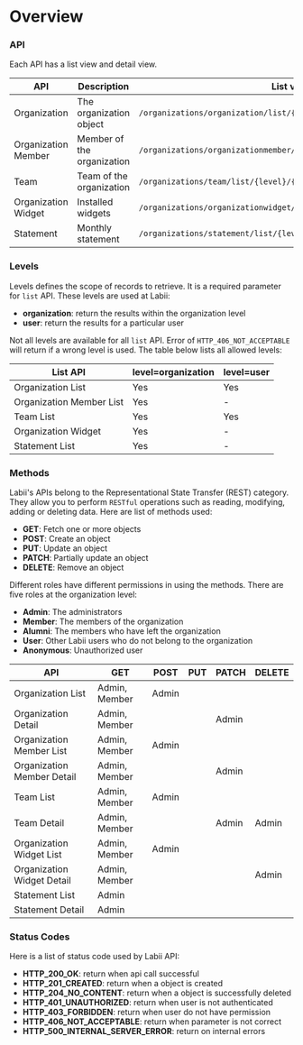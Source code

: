 # Overview

### API
Each API has a list view and detail view.

|API|Description|List view|Detail view|
|-|-|-|-|
|Organization|The organization object|`/organizations/organization/list/{level}/{sid}/{serializer}/`|`/organizations/organization/detail/{sid}`|
|Organization Member|Member of the organization|`/organizations/organizationmember/list/{level}/{sid}/{serializer}/`|`/organizations/organizationmember/detail/{sid}`|
|Team|Team of the organization|`/organizations/team/list/{level}/{sid}/{serializer}/`|`/organizations/team/detail/{sid}`|
|Organization Widget|Installed widgets|`/organizations/organizationwidget/list/{level}/{sid}/{serializer}/`|`/organizations/organizationwidget/detail/{sid}`|
|Statement|Monthly statement|`/organizations/statement/list/{level}/{sid}/{serializer}/`|`/organizations/statement/detail/{sid}`|

### Levels

Levels defines the scope of records to retrieve. It is a required parameter for `list` API. These levels are used at Labii:
* **organization**: return the results within the organization level
* **user**: return the results for a particular user

Not all levels are available for all `list` API. Error of `HTTP_406_NOT_ACCEPTABLE` will return if a wrong level is used. The table below lists all allowed levels:

|List API|level=organization|level=user|
|-|-|-|
|Organization List|Yes|Yes|
|Organization Member List|Yes|-|
|Team List|Yes|Yes|
|Organization Widget|Yes|-|
|Statement List|Yes|-|

### Methods
Labii's APIs belong to the Representational State Transfer (REST) category. They allow you to perform `RESTful` operations such as reading, modifying, adding or deleting data. Here are list of methods used:
* **GET**: Fetch one or more objects
* **POST**: Create an object
* **PUT**: Update an object
* **PATCH**: Partially update an object
* **DELETE**: Remove an object


Different roles have different permissions in using the methods. There are five roles at the organization level:
* **Admin**: The administrators
* **Member**: The members of the organization
* **Alumni**: The members who have left the organization
* **User**: Other Labii users who do not belong to the organization
* **Anonymous**: Unauthorized user

|API|GET|POST|PUT|PATCH|DELETE|
|-|-|-|-|-|-|
|Organization List|Admin, Member|Admin||||
|Organization Detail|Admin, Member|||Admin||
|Organization Member List|Admin, Member|Admin||||
|Organization Member Detail|Admin, Member|||Admin||
|Team List|Admin, Member|Admin||||
|Team Detail|Admin, Member|||Admin|Admin|
|Organization Widget List|Admin, Member|Admin||||
|Organization Widget Detail|Admin, Member||||Admin|
|Statement List|Admin|||||
|Statement Detail|Admin|||||

### Status Codes

Here is a list of status code used by Labii API:
* **HTTP_200_OK**: return when api call successful
* **HTTP_201_CREATED**: return when a object is created
* **HTTP_204_NO_CONTENT**: return when a object is successfully deleted
* **HTTP_401_UNAUTHORIZED**: return when user is not authenticated
* **HTTP_403_FORBIDDEN**: return when user do not have permission
* **HTTP_406_NOT_ACCEPTABLE**: return when parameter is not correct
* **HTTP_500_INTERNAL_SERVER_ERROR**: return on internal errors

